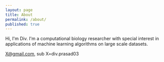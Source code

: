 ```yaml
---
layout: page
title: About
permalink: /about/
published: true
---
```

Hi, I'm Div. I'm a computational biology researcher with special interest in applications of machine learning algorithms on large scale datasets. 

X@gmail.com, sub X=div.prasad03
